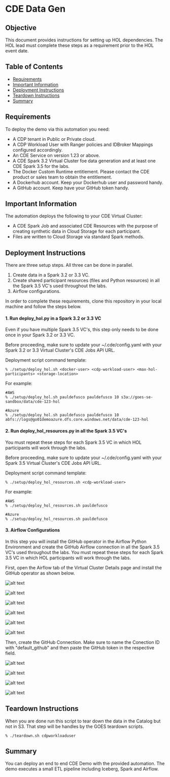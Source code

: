 # CDE Data Gen

## Objective

This document provides instructions for setting up HOL dependencies. The HOL lead must complete these steps as a requirement prior to the HOL event date.


## Table of Contents

* [Requirements](https://github.com/pdefusco/CDE_123_HOL/tree/main/setup#requirements)
* [Important Information](https://github.com/pdefusco/CDE_123_HOL/tree/main/setup#important-information)
* [Deployment Instructions](https://github.com/pdefusco/CDE_123_HOL/tree/main/setup#deployment-instructions)
* [Teardown Instructions](https://github.com/pdefusco/CDE_123_HOL/tree/main/setup#teardown-instructions)
* [Summary](https://github.com/pdefusco/CDE_123_HOL/tree/main/setup#summary)


## Requirements

To deploy the demo via this automation you need:

* A CDP tenant in Public or Private cloud.
* A CDP Workload User with Ranger policies and IDBroker Mappings configured accordingly.
* An CDE Service on version 1.23 or above.
* A CDE Spark 3.2 Virtual Cluster foe data generation and at least one CDE Spark 3.5 for the labs.
* The Docker Custom Runtime entitlement. Please contact the CDE product or sales team to obtain the entitlement.
* A Dockerhub account. Keep your Dockerhub user and password handy.
* A GitHub account. Keep have your GitHub token handy.


## Important Information

The automation deploys the following to your CDE Virtual Cluster:

* A CDE Spark Job and associated CDE Resources with the purpose of creating synthetic data in Cloud Storage for each participant.
* Files are written to Cloud Storage via standard Spark methods.


## Deployment Instructions

There are three setup steps. All three can be done in parallel.

1. Create data in a Spark 3.2 or 3.3 VC.
2. Create shared participant resources (files and Python resources) in all the Spark 3.5 VC's used throughout the labs.
3. Airflow configurations.

In order to complete these requirements, clone this repository in your local machine and follow the steps below.

#### 1. Run deploy_hol.py in a Spark 3.2 or 3.3 VC

Even if you have multiple Spark 3.5 VC's, this step only needs to be done once in your Spark 3.2 or 3.3 VC.

Before proceeding, make sure to update your ~/.cde/config.yaml with your Spark 3.2 or 3.3 Virtual Cluster's CDE Jobs API URL.

Deployment script command template:

```
% ./setup/deploy_hol.sh <docker-user> <cdp-workload-user> <max-hol-participants> <storage-location>
```

For example:

```
#AWS
% ./setup/deploy_hol.sh pauldefusco pauldefusco 10 s3a://goes-se-sandbox/data/cde-123-hol
```

```
#Azure
% ./setup/deploy_hol.sh pauldefusco pauldefusco 10 abfs://logs@go01demoazure.dfs.core.windows.net/data/cde-123-hol
```

#### 2. Run deploy_hol_resources.py in all the Spark 3.5 VC's

You must repeat these steps for each Spark 3.5 VC in which HOL participants will work through the labs.

Before proceeding, make sure to update your ~/.cde/config.yaml with your Spark 3.5 Virtual Cluster's CDE Jobs API URL.

Deployment script command template:

```
% ./setup/deploy_hol_resources.sh <cdp-workload-user>
```

For example:

```
#AWS
% ./setup/deploy_hol_resources.sh pauldefusco
```

```
#Azure
% ./setup/deploy_hol_resources.sh pauldefusco
```

#### 3. Airflow Configurations

In this step you will install the GitHub operator in the Airflow Python Environment and create the GitHub Airflow connection in all the Spark 3.5 VC's used throughout the labs. You must repeat these steps for each Spark 3.5 VC in which HOL participants will work through the labs.

First, open the Airflow tab of the Virtual Cluster Details page and install the GitHub operator as shown below.

![alt text](../img/airflow-pyenv-view.png)

![alt text](../img/validate_configs.png)

![alt text](../img/build-pyenv.png)

![alt text](../img/building-pyenv.png)

![alt text](../img/activate-pyenv.png)

![alt text](../img/pyenv-built.png)

Then, create the GitHub Connection. Make sure to name the Conection ID with "default_github" and then paste the GitHub token in the respective field.

![alt text](../img/airflow-ui.png)

![alt text](../img/airflow-connection-1.png)

![alt text](../img/airflow-connection-2.png)

![alt text](../img/airflow-connection-3.png)


## Teardown Instructions

When you are done run this script to tear down the data in the Catalog but not in S3. That step will be handles by the GOES teardown scripts.

```
% ./teardown.sh cdpworkloaduser
```

## Summary

You can deploy an end to end CDE Demo with the provided automation. The demo executes a small ETL pipeline including Iceberg, Spark and Airflow.
